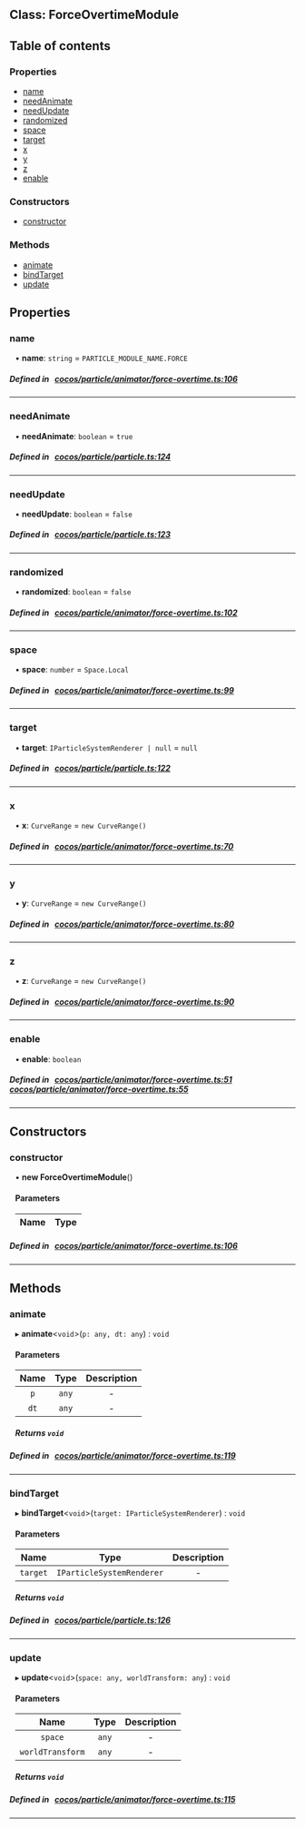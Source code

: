 
## Class: ForceOvertimeModule











<div class="table-of-content">
<h2>Table of contents</h2>


### Properties

- [ name](#name)
- [ needAnimate](#needAnimate)
- [ needUpdate](#needUpdate)
- [ randomized](#randomized)
- [ space](#space)
- [ target](#target)
- [ x](#x)
- [ y](#y)
- [ z](#z)
- [ enable](#enable)

### Constructors

- [ constructor](#constructor)

### Methods

- [ animate](#animate)
- [ bindTarget](#bindTarget)
- [ update](#update)
</div>

## Properties


### name
<div style="margin-left: 10px;">




•  **name**:
`string`  = `PARTICLE_MODULE_NAME.FORCE`
</div>

##### Defined in &nbsp;   [cocos/particle/animator/force-overtime.ts:106](https://github.com/cocos-creator/engine/blob/c7bf6b8a9/cocos/particle/animator/force-overtime.ts#L106)&nbsp;


___


### needAnimate
<div style="margin-left: 10px;">




•  **needAnimate**:
`boolean`  = `true`
</div>

##### Defined in &nbsp;   [cocos/particle/particle.ts:124](https://github.com/cocos-creator/engine/blob/c7bf6b8a9/cocos/particle/particle.ts#L124)&nbsp;


___


### needUpdate
<div style="margin-left: 10px;">




•  **needUpdate**:
`boolean`  = `false`
</div>

##### Defined in &nbsp;   [cocos/particle/particle.ts:123](https://github.com/cocos-creator/engine/blob/c7bf6b8a9/cocos/particle/particle.ts#L123)&nbsp;


___


### randomized
<div style="margin-left: 10px;">




•  **randomized**:
`boolean`  = `false`
</div>

##### Defined in &nbsp;   [cocos/particle/animator/force-overtime.ts:102](https://github.com/cocos-creator/engine/blob/c7bf6b8a9/cocos/particle/animator/force-overtime.ts#L102)&nbsp;


___


### space
<div style="margin-left: 10px;">




•  **space**:
`number`  = `Space.Local`
</div>

##### Defined in &nbsp;   [cocos/particle/animator/force-overtime.ts:99](https://github.com/cocos-creator/engine/blob/c7bf6b8a9/cocos/particle/animator/force-overtime.ts#L99)&nbsp;


___


### target
<div style="margin-left: 10px;">




•  **target**:
`IParticleSystemRenderer | null`  = `null`
</div>

##### Defined in &nbsp;   [cocos/particle/particle.ts:122](https://github.com/cocos-creator/engine/blob/c7bf6b8a9/cocos/particle/particle.ts#L122)&nbsp;


___


### x
<div style="margin-left: 10px;">




•  **x**:
`CurveRange`  = `new CurveRange()`
</div>

##### Defined in &nbsp;   [cocos/particle/animator/force-overtime.ts:70](https://github.com/cocos-creator/engine/blob/c7bf6b8a9/cocos/particle/animator/force-overtime.ts#L70)&nbsp;


___


### y
<div style="margin-left: 10px;">




•  **y**:
`CurveRange`  = `new CurveRange()`
</div>

##### Defined in &nbsp;   [cocos/particle/animator/force-overtime.ts:80](https://github.com/cocos-creator/engine/blob/c7bf6b8a9/cocos/particle/animator/force-overtime.ts#L80)&nbsp;


___


### z
<div style="margin-left: 10px;">




•  **z**:
`CurveRange`  = `new CurveRange()`
</div>

##### Defined in &nbsp;   [cocos/particle/animator/force-overtime.ts:90](https://github.com/cocos-creator/engine/blob/c7bf6b8a9/cocos/particle/animator/force-overtime.ts#L90)&nbsp;


___


### enable
<div style="margin-left: 10px;">




•  **enable**:
 ``boolean`` 
</div>

##### Defined in &nbsp;   [cocos/particle/animator/force-overtime.ts:51](https://github.com/cocos-creator/engine/blob/c7bf6b8a9/cocos/particle/animator/force-overtime.ts#L51)&nbsp;   [cocos/particle/animator/force-overtime.ts:55](https://github.com/cocos-creator/engine/blob/c7bf6b8a9/cocos/particle/animator/force-overtime.ts#L55)&nbsp;


___

<!---->
## Constructors


### constructor
<div style="margin-left: 10px;">

• **new ForceOvertimeModule**()

#### Parameters

| Name | Type |
| :------ | :------ |
</div>

##### Defined in &nbsp;   [cocos/particle/animator/force-overtime.ts:106](https://github.com/cocos-creator/engine/blob/c7bf6b8a9/cocos/particle/animator/force-overtime.ts#L106)&nbsp;


---

<!---->
## Methods

### animate

<div style="margin-left: 10px;">

▸   **animate**<`void`\>(`p: any, dt: any`) : `void`



#### Parameters

| Name | Type | Description |
| :------: | :------: | :------: |
| `p` | `any` | - |
| `dt` | `any` | - |


##### Returns `void`
</div>

##### Defined in &nbsp;   [cocos/particle/animator/force-overtime.ts:119](https://github.com/cocos-creator/engine/blob/c7bf6b8a9/cocos/particle/animator/force-overtime.ts#L119)&nbsp;
___
### bindTarget

<div style="margin-left: 10px;">

▸   **bindTarget**<`void`\>(`target: IParticleSystemRenderer`) : `void`



#### Parameters

| Name | Type | Description |
| :------: | :------: | :------: |
| `target` | `IParticleSystemRenderer` | - |


##### Returns `void`
</div>

##### Defined in &nbsp;   [cocos/particle/particle.ts:126](https://github.com/cocos-creator/engine/blob/c7bf6b8a9/cocos/particle/particle.ts#L126)&nbsp;
___
### update

<div style="margin-left: 10px;">

▸   **update**<`void`\>(`space: any, worldTransform: any`) : `void`



#### Parameters

| Name | Type | Description |
| :------: | :------: | :------: |
| `space` | `any` | - |
| `worldTransform` | `any` | - |


##### Returns `void`
</div>

##### Defined in &nbsp;   [cocos/particle/animator/force-overtime.ts:115](https://github.com/cocos-creator/engine/blob/c7bf6b8a9/cocos/particle/animator/force-overtime.ts#L115)&nbsp;
___
<!---->



